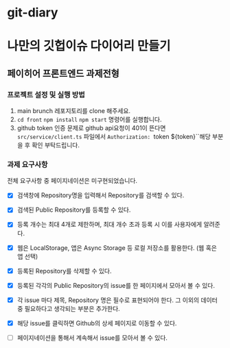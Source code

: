 # git-diary

# 나만의 깃헙이슈 다이어리 만들기

## 페이히어 프론트엔드 과제전형

### 프로젝트 설정 및 실행 방법

1. main brunch 레포지토리를 clone 해주세요.
2. `cd front` `npm install` `npm start` 명령어를 실행합니다.
3. github token 인증 문제로 github api요청이 401이 뜬다면 `src/service/client.ts` 파일에서 `Authorization: `token ${token}``해당 부분을 후 확인 부탁드립니다.

### 과제 요구사항
전체 요구사항 중 페이지네이션은 미구현되었습니다.

- [X] 검색창에 Repository명을 입력해서 Repository를 검색할 수 있다.
- [X] 검색된 Public Repository를 등록할 수 있다.
- [X] 등록 개수는 최대 4개로 제한하며, 최대 개수 초과 등록 시 이를 사용자에게 알려준다.
- [X] 웹은 LocalStorage, 앱은 Async Storage 등 로컬 저장소를 활용한다. (웹 혹은 앱 선택)
- [X] 등록된 Repository를 삭제할 수 있다.
- [X] 등록된 각각의 Public Repository의 issue를 한 페이지에서 모아서 볼 수 있다.
- [X] 각 issue 마다 제목, Repository 명은 필수로 표현되어야 한다. 그 이외의 데이터 중 필요하다고 생각되는 부분은 추가한다.
- [X] 해당 issue를 클릭하면 Github의 상세 페이지로 이동할 수 있다.
- [ ] 페이지네이션을 통해서 계속해서 issue를 모아서 볼 수 있다.

